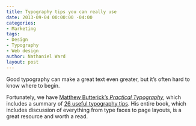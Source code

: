 ```yaml
---
title: Typography tips you can really use
date: 2013-09-04 00:00:00 -04:00
categories:
- Marketing
tags:
- Design
- Typography
- Web design
author: Nathaniel Ward
layout: post
---
```


Good typography can make a great text even greater, but it’s often hard to know where to begin.

Fortunately, we have [Matthew Butterick’s *Practical Typography*][1], which includes a summary of [26 useful typography tips][2]. His entire book, which includes discussion of everything from type faces to page layouts, is a great resource and worth a read.

 [1]: http://practicaltypography.com/
 [2]: http://practicaltypography.com/summary-of-key-rules.html